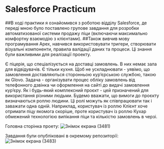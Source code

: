 # Salesforce Practicum
##В ході практики я ознайомився з роботою відділу Salesforce, де переді мною було поставлено групове завдання для розробки автоматизованої системи продажу піци (включаючи максимально комфортну взаємодію з клієнтами). 
##Також вивчив мову програмування Apex, навчився використовувати тригери, створювати візуальні компоненти, правила валідації даних та процеси. Ці знання були важливими для реалізації проекту.

Є піцерія, що спеціалізується на доставці замовлень. В них немає зала для відвідувачів. Є тільки кухня. Щоб не ускладнювати - уявімо, що замовлення доставляються сторонньою курʼєрською службою, такою як Glovo.
Задача - організувати процес обліку замовлень від телефонного дзвінка чи оформлення на сайті до видачі замовлення курʼєру.
Як і будь-який комплексний проєкт - цей призначений для використання різними людьми. Будемо вважати, що вимоги до проєкту визначаються роллю людини. Ці ролі можуть як співпрацювати так і заважати одна одній. Наприклад, користувач із роллю Клієнт хоче отримати піцу якомога скоріше, проте користувач із роллю Кухар обмежений технологією випікання піци та кількістю замовлень в черзі.

Головна сторінка проету:
![Знімок екрана (3481)](https://github.com/HordienkoO/SalesforcePracticum/assets/114742171/fde52b7d-926a-424a-ae46-1edfbe2e4dc8)

Завдання були опубліковані в окремому репозиторії:
![Знімок екрана (3483)](https://github.com/HordienkoO/SalesforcePracticum/assets/114742171/95aaad3d-be87-4cb2-83d0-436729de2d91)


